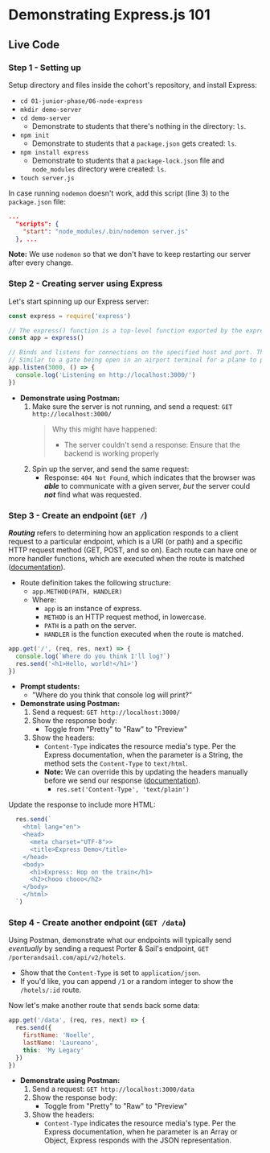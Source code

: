 # Demonstrating Express.js 101

## **Live Code**

### **Step 1** - Setting up

Setup directory and files inside the cohort's repository, and install Express:
- `cd 01-junior-phase/06-node-express`
- `mkdir demo-server`
- `cd demo-server`
  - Demonstrate to students that there's nothing in the directory: `ls`.
- `npm init`
  - Demonstrate to students that a `package.json` gets created: `ls`.
- `npm install express`
  - Demonstrate to students that a `package-lock.json` file and `node_modules` directory were created: `ls`.
- `touch server.js`

In case running `nodemon` doesn't work, add this script (line 3) to the `package.json` file:
```json
...
  "scripts": {
    "start": "node_modules/.bin/nodemon server.js"
  }, ...
```
**Note:** We use `nodemon` so that we don't have to keep restarting our server after every change.

### **Step 2** - Creating server using Express

Let's start spinning up our Express server:
```js
const express = require('express')

// The express() function is a top-level function exported by the express module.
const app = express()

// Binds and listens for connections on the specified host and port. This method is identical to Node’s http.Server.listen().
// Similar to a gate being open in an airport terminal for a plane to pull into.
app.listen(3000, () => {
  console.log('Listening on http://localhost:3000/')
})
```
- **Demonstrate using Postman:**
  1. Make sure the server is not running, and send a request: `GET http://localhost:3000/`
      > Why this might have happened:
      > - The server couldn't send a response: Ensure that the backend is working properly
  2. Spin up the server, and send the same request:
      - Response: `404 Not Found`, which indicates that the browser was ***able*** to communicate with a given server, _but_ the server could ***not*** find what was requested.

### **Step 3** - Create an endpoint (`GET /`)

***Routing*** refers to determining how an application responds to a client request to a particular endpoint, which is a URI (or path) and a specific HTTP request method (GET, POST, and so on).
Each route can have one or more handler functions, which are executed when the route is matched ([documentation](https://expressjs.com/en/starter/basic-routing.html)).

- Route definition takes the following structure:
  - `app.METHOD(PATH, HANDLER)`
  - Where:
    - `app` is an instance of express.
    - `METHOD` is an HTTP request method, in lowercase.
    - `PATH` is a path on the server.
    - `HANDLER` is the function executed when the route is matched.

```js
app.get('/', (req, res, next) => {
  console.log(`Where do you think I'll log?`)
  res.send('<h1>Hello, world!</h1>')
})
```
- **Prompt students:**
  - "Where do you think that console log will print?"
- **Demonstrate using Postman:**
  1. Send a request: `GET http://localhost:3000/`
  2. Show the response body:
      - Toggle from "Pretty" to "Raw" to "Preview"
  3. Show the headers:
      - `Content-Type` indicates the resource media's type. Per the Express documentation, when the parameter is a String, the method sets the `Content-Type` to `text/html`.
      - **Note:** We can override this by updating the headers manually before we send our response ([documentation](https://expressjs.com/en/4x/api.html#res.set)).
        - `res.set('Content-Type', 'text/plain')`

Update the response to include more HTML:
```js
  res.send(`
    <html lang="en">
    <head>
      <meta charset="UTF-8">>
      <title>Express Demo</title>
    </head>
    <body>
      <h1>Express: Hop on the train</h1>
      <h2>chooo chooo</h2>
    </body>
    </html>
  `)
```

### **Step 4** - Create another endpoint (`GET /data`)

Using Postman, demonstrate what our endpoints will typically send _eventually_ by sending a request Porter & Sail's endpoint, `GET /porterandsail.com/api/v2/hotels`.
  - Show that the `Content-Type` is set to `application/json`.
  - If you'd like, you can append `/1` or a random integer to show the `/hotels/:id` route.

Now let's make another route that sends back some data:
```js
app.get('/data', (req, res, next) => {
  res.send({
    firstName: 'Noelle',
    lastName: 'Laureano',
    this: 'My Legacy'
  })
})
```
- **Demonstrate using Postman:**
  1. Send a request: `GET http://localhost:3000/data`
  2. Show the response body:
      - Toggle from "Pretty" to "Raw" to "Preview"
  3. Show the headers:
      - `Content-Type` indicates the resource media's type. Per the Express documentation, when he parameter is an Array or Object, Express responds with the JSON representation.
